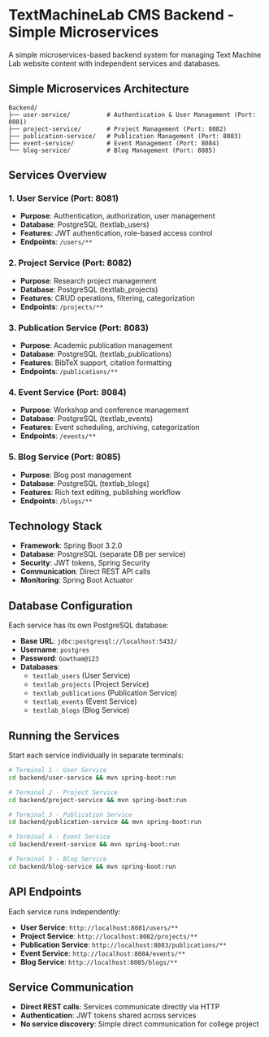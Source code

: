 # TextMachineLab CMS Backend - Simple Microservices

A simple microservices-based backend system for managing Text Machine Lab website content with independent services and databases.

## Simple Microservices Architecture

```
Backend/
├── user-service/          # Authentication & User Management (Port: 8081)
├── project-service/       # Project Management (Port: 8082)
├── publication-service/   # Publication Management (Port: 8083)
├── event-service/         # Event Management (Port: 8084)
└── blog-service/          # Blog Management (Port: 8085)
```

## Services Overview

### 1. User Service (Port: 8081)
- **Purpose**: Authentication, authorization, user management
- **Database**: PostgreSQL (textlab_users)
- **Features**: JWT authentication, role-based access control
- **Endpoints**: `/users/**`

### 2. Project Service (Port: 8082)
- **Purpose**: Research project management
- **Database**: PostgreSQL (textlab_projects)
- **Features**: CRUD operations, filtering, categorization
- **Endpoints**: `/projects/**`

### 3. Publication Service (Port: 8083)
- **Purpose**: Academic publication management
- **Database**: PostgreSQL (textlab_publications)
- **Features**: BibTeX support, citation formatting
- **Endpoints**: `/publications/**`

### 4. Event Service (Port: 8084)
- **Purpose**: Workshop and conference management
- **Database**: PostgreSQL (textlab_events)
- **Features**: Event scheduling, archiving, categorization
- **Endpoints**: `/events/**`

### 5. Blog Service (Port: 8085)
- **Purpose**: Blog post management
- **Database**: PostgreSQL (textlab_blogs)
- **Features**: Rich text editing, publishing workflow
- **Endpoints**: `/blogs/**`

## Technology Stack

- **Framework**: Spring Boot 3.2.0
- **Database**: PostgreSQL (separate DB per service)
- **Security**: JWT tokens, Spring Security
- **Communication**: Direct REST API calls
- **Monitoring**: Spring Boot Actuator

## Database Configuration

Each service has its own PostgreSQL database:
- **Base URL**: `jdbc:postgresql://localhost:5432/`
- **Username**: `postgres`
- **Password**: `Gowtham@123`
- **Databases**: 
  - `textlab_users` (User Service)
  - `textlab_projects` (Project Service)
  - `textlab_publications` (Publication Service)
  - `textlab_events` (Event Service)
  - `textlab_blogs` (Blog Service)

## Running the Services

Start each service individually in separate terminals:

```bash
# Terminal 1 - User Service
cd backend/user-service && mvn spring-boot:run

# Terminal 2 - Project Service  
cd backend/project-service && mvn spring-boot:run

# Terminal 3 - Publication Service
cd backend/publication-service && mvn spring-boot:run

# Terminal 4 - Event Service
cd backend/event-service && mvn spring-boot:run

# Terminal 5 - Blog Service
cd backend/blog-service && mvn spring-boot:run
```

## API Endpoints

Each service runs independently:

- **User Service**: `http://localhost:8081/users/**`
- **Project Service**: `http://localhost:8082/projects/**`
- **Publication Service**: `http://localhost:8083/publications/**`
- **Event Service**: `http://localhost:8084/events/**`
- **Blog Service**: `http://localhost:8085/blogs/**`

## Service Communication

- **Direct REST calls**: Services communicate directly via HTTP
- **Authentication**: JWT tokens shared across services
- **No service discovery**: Simple direct communication for college project